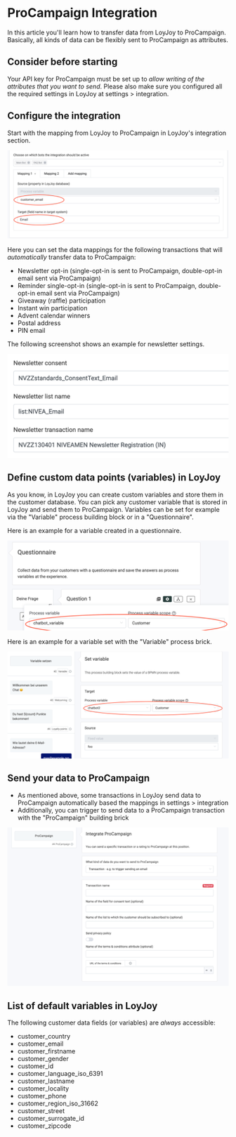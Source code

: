 # ProCampaign Integration

In this article you'll learn how to transfer data from LoyJoy to ProCampaign. Basically, all kinds of data can be flexibly sent to ProCampaign as attributes.

## Consider before starting

Your API key for ProCampaign must be set up to *allow writing of the attributes that you want to send*. Please also make sure you configured all the required settings in LoyJoy at settings > integration.

## Configure the integration

Start with the mapping from LoyJoy to ProCampaign in LoyJoy's integration section. 

![integration](procampaign_integration/image1.png)

Here you can set the data mappings for the following transactions that will *automatically* transfer data to ProCampaign:

  - Newsletter opt-in (single-opt-in is sent to ProCampaign, double-opt-in email sent via ProCampaign)
  - Reminder single-opt-in (single-opt-in is sent to ProCampaign, double-opt-in email sent via ProCampaign)
  - Giveaway (raffle) participation
  - Instant win participation
  - Advent calendar winners
  - Postal address
  - PIN email
  
The following screenshot shows an example for newsletter settings.
  
![integrationfield](procampaign_integration/image4.png)

## Define custom data points (variables) in LoyJoy

As you know, in LoyJoy you can create custom variables and store them in the customer database. You can pick any customer variable that is stored in LoyJoy and send them to ProCampaign. Variables can be set for example via the "Variable" process building block or in a "Questionnaire".

Here is an example for a variable created in a questionnaire.

![variable](procampaign_integration/image2.png)

Here is an example for a variable set with the "Variable" process brick.

![questionnaire](procampaign_integration/image3.png)

## Send your data to ProCampaign

- As mentioned above, some transactions in LoyJoy send data to ProCampaign automatically based the mappings in settings > integration
- Additionally, you can trigger to send data to a ProCampaign transaction with the "ProCampaign" building brick

![procampaign](procampaign_integration/image5.png)
  
## List of default variables in LoyJoy

The following customer data fields (or variables) are *always* accessible:

- customer_country
- customer_email
- customer_firstname
- customer_gender
- customer_id
- customer_language_iso_6391
- customer_lastname
- customer_locality
- customer_phone
- customer_region_iso_31662
- customer_street
- customer_surrogate_id
- customer_zipcode

